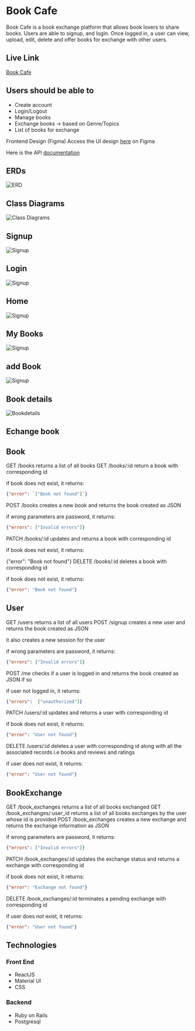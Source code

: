 # Book Cafe

Book Cafe is a book exchange platform that allows book lovers to share books. Users are able to signup, and login. Once logged in, a user can view, upload, edit, delete and offer books for exchange with other users.

## Live Link
[Book Cafe](https://mybookcafe.herokuapp.com/)

## Users should be able to
- Create account
- Login/Logout
- Manage books
- Exchange books -> based on Genre/Topics
- List of books for exchange

Frontend Design (Figma)
Access the UI design [here](https://www.figma.com/file/Sk6MkMOlaR48b02Z6fvVBd/Untitled?node-id=0%3A1)
 on Figma

Here is the API [documentation](https://docs.google.com/document/d/1O1NqIGGSPto1wMrQ3-AzaYUFf8ow1lEj/edit)

## ERDs
![ERD](assets/Bookxchange%20ERD%20diagram.png)

## Class Diagrams
![Class Diagrams](assets/Bookxchange%20class%20diagram.png)

## Signup
![Signup](assets/signup.png)


## Login
![Signup](assets/login.png)


## Home
![Signup](assets/home.png)

## My Books
![Signup](assets/mybooks.png)

## add Book
![Signup](assets/addbook.png)

## Book details
![Bookdetails](assets/bookdetails.png)

## Echange book


## Book
GET /books
returns a list of all books
GET /books/:id
return a book with corresponding id

if book does not exist, it returns:

``` json
{"error": `["Book not found"]`}
```
POST /books
creates a new book and returns the book created as JSON

if  wrong parameters are password, it returns:
``` json
{"errors": ["Invalid errors"]}

```
PATCH /books/:id
updates and returns a book with corresponding id

if book does not exist, it returns:

{"error": "Book not found"}
DELETE /books/:id
deletes a book with corresponding id

if book does not exist, it returns:
``` json
{"error": "Book not found"}
```


## User
GET /users
returns a list of all users
POST /signup
creates a new user and returns the book created as JSON

it also creates a new session for the user

if  wrong parameters are password, it returns:
``` json
{"errors": ["Invalid errors"]}
```
POST /me
checks if a user is logged in and returns the book created as JSON if so

if  user not logged in, it returns:

``` json
{"errors":  ["unauthorized"]}
```
PATCH /users/:id
updates and returns a user with corresponding id

if book does not exist, it returns:
``` json
{"error": "User not found"}
```
DELETE /users/:id
deletes a user with corresponding id along with all the associated records i.e books and reviews and ratings

if user does not exist, it returns:

``` json
{"error": "User not found"}
```



## BookExchange
GET /book_exchanges
returns a list of all books exchanged
GET /book_exchanges/:user_id
returns a list of all books exchanges by the user whose id is provided
POST /book_exchanges
creates a new exchange and returns the exchange information  as JSON

if  wrong parameters are password, it returns:
``` json
{"errors": ["Invalid errors"]}
```
PATCH /book_exchanges/:id
updates the exchange status and returns a exchange with corresponding id

if book does not exist, it returns:
``` json
{"error": "Exchange not found"}
```
DELETE /book_exchanges/:id
terminates a pending exchange with corresponding id

if user does not exist, it returns:
``` json
{"error": "User not found"}
```

## Technologies
### Front End
- ReactJS
- Material UI
- CSS


### Backend
- Ruby on Rails
- Postgresql

